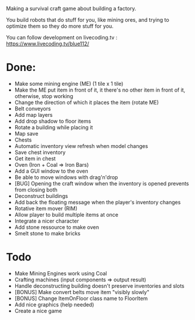 Making a survival craft game about building a factory.

You build robots that do stuff for you, like mining ores, and trying to optimize them so they do more stuff for you.

You can follow development on livecoding.tv : https://www.livecoding.tv/blue112/

# Done:

- Make some mining engine (ME) (1 tile x 1 tile)
- Make the ME put item in front of it, it there's no other item in front of it, otherwise, stop working
- Change the direction of which it places the item (rotate ME)
- Belt conveyors
- Add map layers
- Add drop shadow to floor items
- Rotate a building while placing it
- Map save
- Chests
- Automatic inventory view refresh when model changes
- Save chest inventory
- Get item in chest
- Oven (Iron + Coal => Iron Bars)
- Add a GUI window to the oven
- Be able to move windows with drag'n'drop
- [BUG] Opening the craft window when the inventory is opened prevents from closing both
- Deconstruct buildings
- Add back the floating message when the player's inventory changes
- Rotative item mover (RIM)
- Allow player to build multiple items at once
- Integrate a nicer character
- Add stone ressource to make oven
- Smelt stone to make bricks

# Todo

- Make Mining Engines work using Coal
- Crafting machines (input components => output result)
- Handle deconstructing building doesn't preserve inventories and slots
- [BONUS] Make convert belts move item "visibly slowly"
- [BONUS] Change ItemOnFloor class name to FloorItem
- Add nice graphics (help needed)
- Create a nice game
